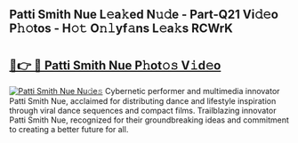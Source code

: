 ## Patti Smith Nue L𝚎a𝚔ed N𝚞𝚍e - Part-Q21 Vi𝚍𝚎o P𝚑𝚘tos - H𝚘𝚝 O𝚗𝚕yf𝚊ns L𝚎a𝚔s RCWrK

# <h2><a href="http://kf9elr.oniu.top/?m=Patti+Smith+Nue">🔗👉 🔴 Patti Smith Nue P𝚑ot𝚘𝚜 V𝚒d𝚎o</a></h2>

[![Patti Smith Nue Nu𝚍e𝚜](https://i.imgur.com/0qMVB7G.gif)](http://kf9elr.oniu.top/?m=Patti+Smith+Nue)
Cybernetic performer and multimedia innovator Patti Smith Nue, acclaimed for distributing dance and lifestyle inspiration through viral dance sequences and compact films. Trailblazing innovator Patti Smith Nue, recognized for their groundbreaking ideas and commitment to creating a better future for all.  
